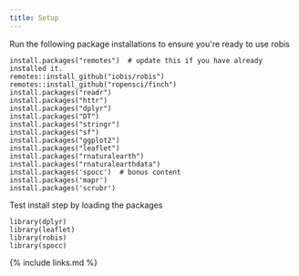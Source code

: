 ```yaml
---
title: Setup
---
```


Run the following package installations to ensure you're ready to use robis

```{r}
install.packages("remotes")  # update this if you have already installed it.
remotes::install_github("iobis/robis")
remotes::install_github("ropensci/finch")
install.packages("readr")
install.packages("httr")
install.packages("dplyr")
install.packages("DT")
install.packages("stringr")
install.packages("sf")
install.packages("ggplot2")
install.packages("leaflet")
install.packages("rnaturalearth")
install.packages("rnaturalearthdata")
install.packages('spocc')  # bonus content
install.packages('mapr')
install.packages('scrubr')
```


Test install step by loading the packages

```{r}
library(dplyr)
library(leaflet)
library(robis)
library(spocc)
```

{% include links.md %}
